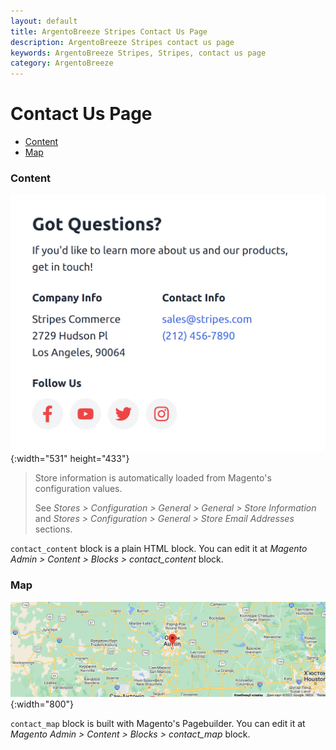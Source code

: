 ```yaml
---
layout: default
title: ArgentoBreeze Stripes Contact Us Page
description: ArgentoBreeze Stripes contact us page
keywords: ArgentoBreeze Stripes, Stripes, contact us page
category: ArgentoBreeze
---
```


# Contact Us Page

 -  [Content](#content)
 -  [Map](#map)

### Content

![Content](/images/m2/argento-breeze/stripes/contact/content.png){:width="531" height="433"}

> Store information is automatically loaded from Magento's configuration values.
>
> See _Stores > Configuration > General > General > Store Information_ and
> _Stores > Configuration > General > Store Email Addresses_ sections.

`contact_content` block is a plain HTML block.
You can edit it at _Magento Admin > Content > Blocks > contact_content_ block.


### Map

![Map](/images/m2/argento-breeze/stripes/contact/map.png){:width="800"}

`contact_map` block is built with Magento's Pagebuilder.
You can edit it at _Magento Admin > Content > Blocks > contact_map_ block.
